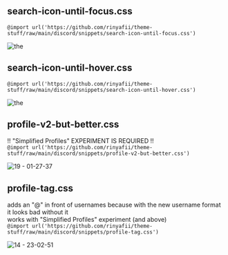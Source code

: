 ## search-icon-until-focus.css
`@import url('https://github.com/rinyafii/theme-stuff/raw/main/discord/snippets/search-icon-until-focus.css')`<br/>

![the](https://github.com/rinyafii/theme-stuff/assets/36645011/2b9bc897-9e20-4abd-884b-0ef3d836363b)


## search-icon-until-hover.css
`@import url('https://github.com/rinyafii/theme-stuff/raw/main/discord/snippets/search-icon-until-hover.css')`<br/>

![the](https://github.com/rinyafii/theme-stuff/assets/36645011/665d5eb5-8d6f-4bd8-a7e5-91d50de184d0)

## profile-v2-but-better.css
!! "Simplified Profiles" EXPERIMENT IS REQUIRED !!<br/>
`@import url('https://github.com/rinyafii/theme-stuff/raw/main/discord/snippets/profile-v2-but-better.css')`<br/>

![19 - 01-27-37](https://github.com/rinyafii/theme-stuff/assets/36645011/7083cdd1-b04a-40f6-b34a-67bc5e837328)


## profile-tag.css
adds an "@" in front of usernames because with the new username format it looks bad without it<br/>
works with "Simplified Profiles" experiment (and above)<br/>
`@import url('https://github.com/rinyafii/theme-stuff/raw/main/discord/snippets/profile-tag.css')`<br/>

![14 - 23-02-51](https://github.com/rinyafii/theme-stuff/assets/36645011/b230a3a7-c252-4a44-a7c2-ea2f496e7a22)
